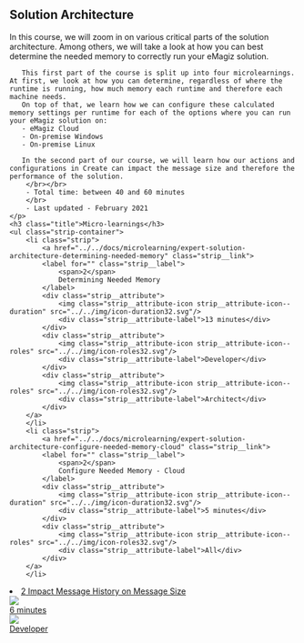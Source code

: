 <div class="ez-academy">
	<div class="ez-academy__body">
		<main class="master">
	<h2 class="title">Solution Architecture</h2>
    <p>
       In this course, we will zoom in on various critical parts of the solution architecture. 
	   Among others, we will take a look at how you can best determine the needed memory to correctly run your eMagiz solution.
	   
	   This first part of the course is split up into four microlearnings. At first, we look at how you can determine, regardless of where the runtime is running, how much memory each runtime and therefore each machine needs.
	   On top of that, we learn how we can configure these calculated memory settings per runtime for each of the options where you can run your eMagiz solution on:
	   - eMagiz Cloud
	   - On-premise Windows
	   - On-premise Linux
	   
	   In the second part of our course, we will learn how our actions and configurations in Create can impact the message size and therefore the performance of the solution.
        </br></br>
        - Total time: between 40 and 60 minutes
        </br>
        - Last updated - February 2021
    </p>
    <h3 class="title">Micro-learnings</h3>
    <ul class="strip-container">
        <li class="strip">
            <a href="../../docs/microlearning/expert-solution-architecture-determining-needed-memory" class="strip__link">
            <label for="" class="strip__label">
                <span>2</span>
                Determining Needed Memory
            </label>
            <div class="strip__attribute">
                <img class="strip__attribute-icon strip__attribute-icon--duration" src="../../img/icon-duration32.svg"/>
                <div class="strip__attribute-label">13 minutes</div>
            </div>
            <div class="strip__attribute">
                <img class="strip__attribute-icon strip__attribute-icon--roles" src="../../img/icon-roles32.svg"/>
                <div class="strip__attribute-label">Developer</div>
            </div>
			<div class="strip__attribute">
                <img class="strip__attribute-icon strip__attribute-icon--roles" src="../../img/icon-roles32.svg"/>
                <div class="strip__attribute-label">Architect</div>
            </div>
        </a>
        </li>
		<li class="strip">
            <a href="../../docs/microlearning/expert-solution-architecture-configure-needed-memory-cloud" class="strip__link">
            <label for="" class="strip__label">
                <span>2</span>
                Configure Needed Memory - Cloud
            </label>
            <div class="strip__attribute">
                <img class="strip__attribute-icon strip__attribute-icon--duration" src="../../img/icon-duration32.svg"/>
                <div class="strip__attribute-label">5 minutes</div>
            </div>
            <div class="strip__attribute">
                <img class="strip__attribute-icon strip__attribute-icon--roles" src="../../img/icon-roles32.svg"/>
                <div class="strip__attribute-label">All</div>
            </div>
        </a>
        </li>
<li class="strip">
            <a href="../../docs/microlearning/expert-solution-architecture-impact-message-history-on-message-size" class="strip__link">
            <label for="" class="strip__label">
                <span>2</span>
                Impact Message History on Message Size
            </label>
            <div class="strip__attribute">
                <img class="strip__attribute-icon strip__attribute-icon--duration" src="../../img/icon-duration32.svg"/>
                <div class="strip__attribute-label">6 minutes</div>
            </div>
            <div class="strip__attribute">
                <img class="strip__attribute-icon strip__attribute-icon--roles" src="../../img/icon-roles32.svg"/>
                <div class="strip__attribute-label">Developer</div>
            </div>
        </a>
        </li>		
    </ul>
    </main>
    </div>
</div>